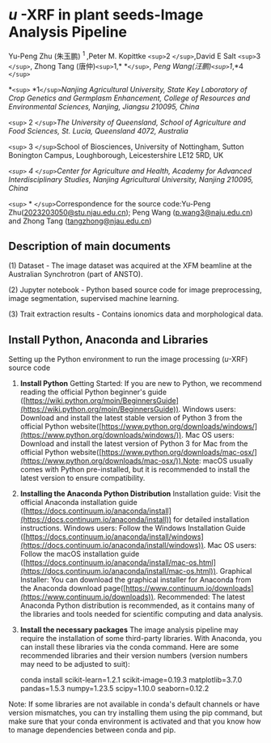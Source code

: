 # *u* -XRF in plant seeds-Image Analysis Pipeline

Yu-Peng Zhu (朱玉鹏) <sup>1 </sup>,Peter M. Kopittke `<sup>`2 `</sup>`,David E Salt `<sup>`3 `</sup>`, Zhong Tang (唐仲)`<sup>`1,* *`</sup>`, *Peng Wang(汪鹏)`<sup>`1*,*4 `</sup>`

*`<sup>` *1`</sup>`*Nanjing Agricultural
University, State Key Laboratory of Crop Genetics and Germplasm Enhancement,
College of Resources and Environmental Sciences, Nanjing, Jiangsu 210095, China*

`<sup>` 2 `</sup>`*The University of
Queensland, School of Agriculture and Food Sciences, St. Lucia, Queensland
4072, Australia*

`<sup>` 3 `</sup>`School
of Biosciences, University of Nottingham, Sutton Bonington Campus,
Loughborough, Leicestershire LE12 5RD, UK

*`<sup>` 4 `</sup>`Center for Agriculture
and Health, Academy for Advanced Interdisciplinary Studies, Nanjing
Agricultural University, Nanjing 210095, China*

`<sup>` * `</sup>`Correspondence for the source code:Yu-Peng Zhu([2023203050@stu.njau.edu.cn](mailto:2018101176@njau.edu.cn)); Peng Wang ([p.wang3@naju.edu.cn](mailto:p.wang3@naju.edu.cn)) and Zhong Tang ([tangzhong@njau.edu.cn](mailto:tangzhong@njau.edu.cn))

## Description of main documents

(1) Dataset - The image dataset was acquired at the XFM beamline at the Australian Synchrotron (part of ANSTO).

(2) Jupyter notebook - Python based source code for image preprocessing, image segmentation, supervised machine learning.

(3) Trait extraction results - Contains ionomics data and morphological data.

## Install Python, Anaconda and Libraries

Setting up the Python environment to run the image processing (*u*-XRF) source code

1. **Install Python**
   Getting Started: If you are new to Python, we recommend reading the official Python beginner's guide ([https://wiki.python.org/moin/BeginnersGuide](https://wiki.python.org/moin/BeginnersGuide)).
   Windows users: Download and install the latest stable version of Python 3 from the official Python website([https://www.python.org/downloads/windows/](https://www.python.org/downloads/windows/)).
   Mac OS users: Download and install the latest version of Python 3 for Mac from the official Python website([https://www.python.org/downloads/mac-osx/](https://www.python.org/downloads/mac-osx/)).Note: macOS usually comes with Python pre-installed, but it is recommended to install the latest version to ensure compatibility.
2. **Installing the Anaconda Python Distribution**
   Installation guide: Visit the official Anaconda installation guide ([https://docs.continuum.io/anaconda/install](https://docs.continuum.io/anaconda/install)) for detailed installation instructions.
   Windows users: Follow the Windows Installation Guide ([https://docs.continuum.io/anaconda/install/windows](https://docs.continuum.io/anaconda/install/windows)).
   Mac OS users: Follow the macOS installation guide ([https://docs.continuum.io/anaconda/install/mac-os.html](https://docs.continuum.io/anaconda/install/mac-os.html)).
   Graphical Installer: You can download the graphical installer for Anaconda from the Anaconda download page([https://www.continuum.io/downloads](https://www.continuum.io/downloads)).
   Recommended: The latest Anaconda Python distribution is recommended, as it contains many of the libraries and tools needed for scientific computing and data analysis.
3. **Install the necessary packages**
   The image analysis pipeline may require the installation of some third-party libraries. With Anaconda, you can install these libraries via the conda command. Here are some recommended libraries and their version numbers (version numbers may need to be adjusted to suit):

    conda install scikit-learn=1.2.1 scikit-image=0.19.3 matplotlib=3.7.0 pandas=1.5.3 numpy=1.23.5 scipy=1.10.0  seaborn=0.12.2

Note: If some libraries are not available in conda's default channels or have version mismatches, you can try installing them using the pip command, but make sure that your conda environment is activated and that you know how to manage dependencies between conda and pip.
